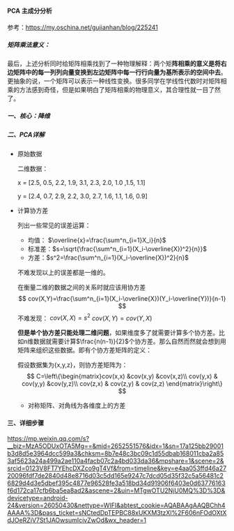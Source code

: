 #### PCA 主成分分析

参考：https://my.oschina.net/gujianhan/blog/225241

##### 矩阵乘法意义：

最后，上述分析同时给矩阵相乘找到了一种物理解释：两个矩**阵相乘的意义是将右边矩阵中的每一列列向量变换到左边矩阵中每一行行向量为基所表示的空间中去**。更抽象的说，一个矩阵可以表示一种线性变换。很多同学在学线性代数时对矩阵相乘的方法感到奇怪，但是如果明白了矩阵相乘的物理意义，其合理性就一目了然了。

##### 一、核心：降维

##### 二、PCA详解

* 原始数据

  二维数据：

  x = [2.5, 0.5, 2.2, 1.9, 3.1, 2.3, 2.0, 1.0 ,1.5, 1.1]

  y = [2.4, 0.7, 2.9, 2.2, 3.0, 2.7, 1.6, 1.1, 1.6, 0.9]	

* 计算协方差

  列出一些常见的误差运算：

  * 均值： $\overline{x}=\frac{\sum^n_{i=1}X_i}{n}$
  * 标准差：$s=\sqrt{\frac{\sum^n_{i=1}(X_i-\overline{X})^2}{n}}$
  * 方差：$s^2=\frac{\sum^n_{i=1}(X_i-\overline{X})^2}{n}$

  不难发现以上的误差都是一维的。

  在衡量二维的数据之间的关系时就应该用协方差
  $$
  cov(X,Y)=\frac{\sum^n_{i=1}(X_i-\overline{X})(Y_i-\overline{Y})}{n-1}
  $$
  不难发现：        $cov(X,X)=s^2$          $cov(X,Y)=cov(Y,X)$

  **但是单个协方差只能处理二维问题**，如果维度多了就需要计算多个协方差。比如n维数据就需要计算$\frac{n(n-1)}{2}$个协方差。那么自然而然就会想到用矩阵来组织这些数据。即有个协方差矩阵的定义：

  假设数据集为{x,y,z}，则协方差矩阵为：
  $$
  C=\left\{\begin{matrix}cov(x,x) &cov(x,y) &cov(x,z)\\ cov(y,x) & cov(y,y) &cov(y,z)\\ cov(z,x) & cov(z,y) & cov(z,z) \end{matrix}\right\}
  $$

  * 对称矩阵、对角线为各维度上的方差

#### 三、详细步骤

https://mp.weixin.qq.com/s?__biz=MzA5ODUxOTA5Mg==&mid=2652551576&idx=1&sn=17a125bb29001b3d8d5e3964dcc599a3&chksm=8b7e48c3bc09c1d55dbab168011cba2a853af5623a24a499a2ae110a4facb07c2a4bd033da36&mpshare=1&scene=2&srcid=0123V8FT7YEhcDXZco9gT4Vf&from=timeline&key=e4aa053ffd46a2720096fdf7de2840d48e8716d03c5dd165e9247c7dcd05d35f32c5a56481c26829d4d3e5dbef395c4877e96528fe3a518bd34d91906f6403e0d63776163f6d172ca17cfb6ba5ea8ad2&ascene=2&uin=MTgwOTU2NjU0MQ%3D%3D&devicetype=android-24&version=26050430&nettype=WIFI&abtest_cookie=AQABAAgAAQBChh4AAAA%3D&pass_ticket=sNCtedDpTEPBC88xUKXM3tzXl%2F606nFOdOXtXdJOeRZjV7St1JAOwsumIcivZwOd&wx_header=1